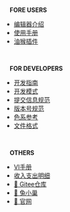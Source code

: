 **&emsp;FORE USERS**

* [编辑器介绍](/)
* [使用手册](guide/1-使用手册.md)
* [油猴插件](guide/2-油猴插件.md)

<br>

**&emsp;FOR DEVELOPERS**

* [开发指南](dev/1-开发指南.md)
* [开发模式](dev/2-开发模式.md)
* [提交信息规范](dev/3-提交信息规范.md)
* [版本号规范](dev/4-版本号规范.md)
* [色系参考](dev/5-色系参考.md)
* [文件格式](dev/6-文件格式.md)

<br>

**&emsp;OTHERS**

* [VI手册](appendix/1-VI手册.md)
* [收入支出明细](appendix/2-收入支出明细.md)
* [🔗 Gitee仓库](https://gitee.com/coco-central/waddle)
* [🔗 兔小巢](https://support.qq.com/product/420668)
* [🔗 官网](https://coco-central.cn/)